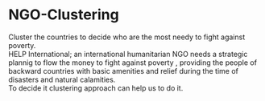 # NGO-Clustering
Cluster the countries to decide who are the most needy to fight against poverty.   
HELP International; an international humanitarian NGO needs a strategic plannig to flow the money to fight against poverty , providing the people of backward countries with basic amenities and relief during the time of disasters and natural calamities.   
To decide it clustering approach can help us to do it.

